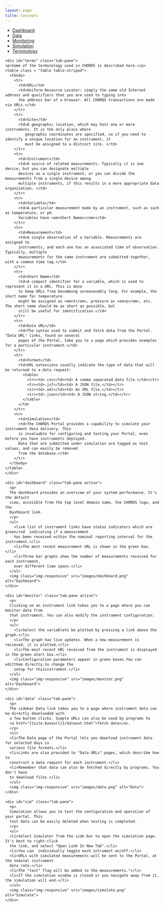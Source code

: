 ```yaml
---
layout: page
title: Concepts
---
```


<div class="container">
  <ul class="nav nav-pills">
    <li class="active"><a data-toggle="tab" href="#dashboard">Dashboard</a></li>
    <li><a data-toggle="tab" href="#data">Data</a></li>
    <li><a data-toggle="tab" href="#monitor">Monitoring</a></li>
    <li><a data-toggle="tab" href="#sim">Simulation</a></li>
    <li><a data-toggle="tab" href="#terms">Terminology</a></li>
  </ul>

  <div class="tab-content">
  
    <div id="terms" class="tab-pane">
    <p>Some of the terminology used in CHORDS is described here.</p>
    <table class = "table table-striped">
      <tbody>
        <tr>
          <td>URL</td>
          <td>Uniform Resource Locator: simply the same old Internet address and qualifiers that you are used to typing into
          the address bar of a browser. All CHORDS transactions are made via URLs.</td>
        </tr>
        <tr>
          <td>Site</td>
          <td>A geographic location, which may host one or more instruments. It is the only place where 
             geographic coordinates are specified, so if you need to identify a unique location for an instrument, it
             must be assigned to a distinct site. </td>
        </tr>
        <tr>
          <td>Instrument</td>
          <td>A source of related measurements. Typically it is one device, but you can designate multiple
          devices as a single instrument, or you can divide the measurements from a single device among
          multiple instruments, if this results in a more appropriate data organization. </td>
        </tr>
        <tr>
          <td>Variable</td>
          <td>A particular measurement made by an instrument, such as such as temperature, or pH.
          Variables have <em>Short Names</em></td>
        </tr>
        <tr>
          <td>Measurement</td>
          <td>A single observation of a Variable. Measurements are assigned to 
          instruments, and each one has an associated time of observation. Typically, multiple
          measurements for the same instrument are submitted together, with a common time tag.</td>
        </tr>
        <tr>
          <td>Short Name</td>
          <td>A compact identifier for a variable, which is used to represent it in a URL. This is done
          to keep URLs from becomming unreasonably long. For example, the short name for temperature
          might be assigned as <em>t</em>, pressure as <em>p</em>, etc. The short name should be as short as possible, but
          still be useful for identification.</td>
        </tr>
        <tr>
          <td>Data URL</td>
          <td>The syntax used to submit and fetch data from the Portal. "Data URL" links, found on several
          pages of the Portal, take you to a page which provides examples for a particular instrument.</td>
        </tr>
        <tr>
          <td>Format</td>
          <td>URL extensions usually indicate the type of data that will be returned to a data request:
            <table>
              <tr><td>.csv</td><td> A comma separated data file.</td></tr>
              <tr><td>.jsf</td><td> A JSON file.</td></tr>
              <tr><td>.xml</td><td> An XML file.</td></tr>
              <tr><td>.json</td><td> A JSON string.</td></tr>
            </table>
          </td>
        </tr>
        <tr>
          <td>Simulation</td>
          <td>The CHORDS Portal provides a capability to simulate your instrument data delivery. This
          is invaluable for configuring and testing your Portal, even before you have instruments deployed.
          Data that are submitted under simulation are tagged as test values, and can easily be removed
          from the database.</td>
        </tr>
      </tbody>
    </table>
    </div>
    
    <div id="dashboard" class="tab-pane active">
      <p>
      The dashboard provides an overview of your system performance. It's the default
      view, accesible from the top level domain name, the CHORDS logo, and the 
      Dashboard link.
      </p>
      <ul>
        <li>A list of instrument links have status indicators which are green/red  indicating if a measurement 
        has been received within the nominal reporting interval for the instrument.</li>
        <li>The most recent measurement URL is shown in the green box.</li>
        <li>Three bar graphs show the number of measurements received for each instrument,
        over different time spans.</li>
      </ul>
      <img class="img-responsive" src="images/dashboard.png" alt="Dashboard">
    </div>
    
    <div id="monitor" class="tab-pane active">
      <p>
      Clicking on an instrument link takes you to a page where you can monitor data from 
      that instrument. You can also modify the instrument configuration.
      </p>
      <ul>
        <li>Select the variableto be plotted by pressing a link above the graph.</li>
        <li>The graph has live updates. When a new measurement is recieved, it is plotted.</li>
        <li>The most recent URL received from the instrument is displayed in the green alert box.</li>
        <li>Configuration parameters appear in green boxes.You can editthem directly,to change the 
        setup for thisinstrument.</li>
      </ul>
      <img class="img-responsive" src="images/monitor.png" alt="Dashboard">
    </div>
    
    <div id="data" class="tab-pane">
      <p>
      The sidebar Data link takes you to a page where instrument data can be directly downloaded with
      a few button clicks. Simple URLs can also be used by programs to 
      <a href="{{site.baseurl}}/dataout.html">fetch data</a>.
      </p>
      <ul>
      <li>The Data page of the Portal lets you download instrument data for selected days in
      various file formats.</li>
      <li>Links are also provided to "Data URLs" pages, which describe how to 
      construct a data request for each instrument.</li>
      <li>Remember that data can also be fetched directly by programs. You don't have
      to download files.</li>
      </ul>
      <img class="img-responsive" src="images/data.png" alt="Data">
    </div>
    
    <div id="sim" class="tab-pane">
      <p>
      Simulation allows you to test the configuration and operation of your portal. This
      test data can be easily deleted when testing is completed.
      </p>
      <ul>
      <li>Select Simulator from the side bar to open the simulation page. It's best to right-click 
      the link, and select "Open Link In New Tab".</li>
      <li>You can  individually toggle each intrument on/off.</li>
      <li>URLs with simulated measurements will be sent to the Portal, at the nominal instrument
      data rate.</li>
      <li>The "test" flag will be added to the measurements."</li>
      <li>If the simulation window is closed or you navigate away from it, the simulation will end.</li>
      </ul>
      <img class="img-responsive" src="images/simulate.png" alt="Simulate">
    </div>
  </div>
</div>
